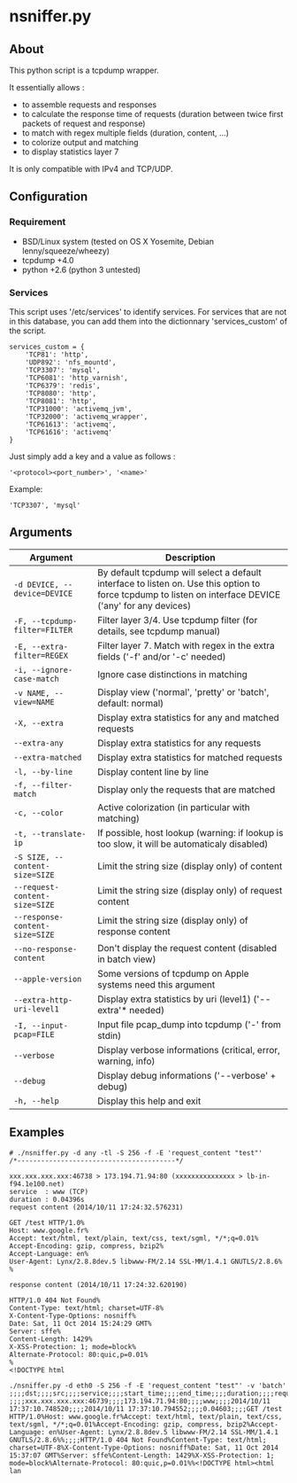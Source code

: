 # nsniffer.py

## About

This python script is a tcpdump wrapper.

It essentially allows :
- to assemble requests and responses
- to calculate the response time of requests (duration between twice first packets of request and response)
- to match with regex multiple fields (duration, content, ...)
- to colorize output and matching
- to display statistics layer 7

It is only compatible with IPv4 and TCP/UDP.

## Configuration

### Requirement

- BSD/Linux system (tested on OS X Yosemite, Debian lenny/squeeze/wheezy)
- tcpdump +4.0
- python +2.6 (python 3 untested)

### Services

This script uses '/etc/services' to identify services. 
For services that are not in this database, you can add them into the dictionnary 'services_custom' of the script.

```
services_custom = {
    'TCP81': 'http',
    'UDP892': 'nfs_mountd',
    'TCP3307': 'mysql',
    'TCP6081': 'http_varnish',
    'TCP6379': 'redis',
    'TCP8080': 'http',
    'TCP8081': 'http',
    'TCP31000': 'activemq_jvm',
    'TCP32000': 'activemq_wrapper',
    'TCP61613': 'activemq',
    'TCP61616': 'activemq'
}
```

Just simply add a key and a value as follows :

`'<protocol><port_number>', '<name>'`

Example: 

`'TCP3307', 'mysql'`

## Arguments

| Argument | Description |
| -------- | ----------- |
|`-d DEVICE, --device=DEVICE`|By default tcpdump will select a default interface to listen on. Use this option to force tcpdump to listen on interface DEVICE ('any' for any devices)|
|`-F, --tcpdump-filter=FILTER`|Filter layer 3/4. Use tcpdump filter (for details, see tcpdump manual)|
|`-E, --extra-filter=REGEX`|Filter layer 7. Match with regex in the extra fields ('-f' and/or '-c' needed)|
|`-i, --ignore-case-match`|Ignore case distinctions in matching|
|`-v NAME, --view=NAME`|Display view ('normal', 'pretty' or 'batch', default: normal)|
|`-X, --extra`|Display extra statistics for any and matched requests|
|`--extra-any`|Display extra statistics for any requests|
|`--extra-matched`|Display extra statistics for matched requests|
|`-l, --by-line`|Display content line by line|
|`-f, --filter-match`|Display only the requests that are matched|
|`-c, --color`|Active colorization (in particular with matching)|
|`-t, --translate-ip`|If possible, host lookup (warning: if lookup is too slow, it will be automaticaly disabled)|
|`-S SIZE, --content-size=SIZE`|Limit the string size (display only) of content|
|`--request-content-size=SIZE`|Limit the string size (display only) of request content|
|`--response-content-size=SIZE`|Limit the string size (display only) of response content|
|`--no-response-content`|Don't display the request content (disabled in batch view)|
|`--apple-version`|Some versions of tcpdump on Apple systems need this argument|
|`--extra-http-uri-level1`|Display extra statistics by uri (level1) ('--extra'* needed)|
|`-I, --input-pcap=FILE`|Input file pcap_dump into tcpdump ('-' from stdin)|
|`--verbose`|Display verbose informations (critical, error, warning, info)|
|`--debug`|Display debug informations ('--verbose' + debug)|
|`-h, --help`|Display this help and exit|

## Examples

```
# ./nsniffer.py -d any -tl -S 256 -f -E 'request_content "test"'
/*----------------------------------------*/

xxx.xxx.xxx.xxx:46738 > 173.194.71.94:80 (xxxxxxxxxxxxxxx > lb-in-f94.1e100.net)
service  : www (TCP)
duration : 0.04396s
request content (2014/10/11 17:24:32.576231)

GET /test HTTP/1.0%
Host: www.google.fr%
Accept: text/html, text/plain, text/css, text/sgml, */*;q=0.01%
Accept-Encoding: gzip, compress, bzip2%
Accept-Language: en%
User-Agent: Lynx/2.8.8dev.5 libwww-FM/2.14 SSL-MM/1.4.1 GNUTLS/2.8.6%
%

response content (2014/10/11 17:24:32.620190)

HTTP/1.0 404 Not Found%
Content-Type: text/html; charset=UTF-8%
X-Content-Type-Options: nosniff%
Date: Sat, 11 Oct 2014 15:24:29 GMT%
Server: sffe%
Content-Length: 1429%
X-XSS-Protection: 1; mode=block%
Alternate-Protocol: 80:quic,p=0.01%
%
<!DOCTYPE html
```

```
./nsniffer.py -d eth0 -S 256 -f -E 'request_content "test"' -v 'batch'
;;;;dst;;;;src;;;;service;;;;start_time;;;;end_time;;;;duration;;;;request_content;;;;response_content
;;;;xxx.xxx.xxx.xxx:46739;;;;173.194.71.94:80;;;;www;;;;2014/10/11 17:37:10.748520;;;;2014/10/11 17:37:10.794552;;;;0.04603;;;;GET /test HTTP/1.0%Host: www.google.fr%Accept: text/html, text/plain, text/css, text/sgml, */*;q=0.01%Accept-Encoding: gzip, compress, bzip2%Accept-Language: en%User-Agent: Lynx/2.8.8dev.5 libwww-FM/2.14 SSL-MM/1.4.1 GNUTLS/2.8.6%%;;;;HTTP/1.0 404 Not Found%Content-Type: text/html; charset=UTF-8%X-Content-Type-Options: nosniff%Date: Sat, 11 Oct 2014 15:37:07 GMT%Server: sffe%Content-Length: 1429%X-XSS-Protection: 1; mode=block%Alternate-Protocol: 80:quic,p=0.01%%<!DOCTYPE html><html lan
```
